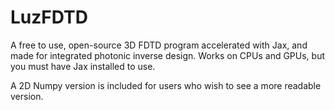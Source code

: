 # LuzFDTD
A free to use, open-source 3D FDTD program accelerated with Jax,  and made for integrated photonic inverse design. Works on CPUs and GPUs, but you must have Jax installed to use.

A 2D Numpy version is included for users who wish to see a more readable version. 
